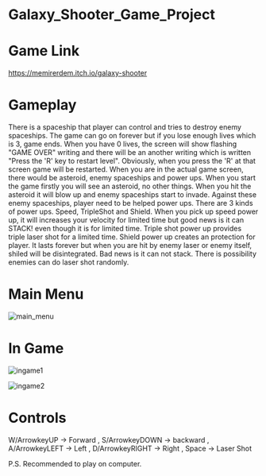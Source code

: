 # Galaxy_Shooter_Game_Project

# Game Link
https://memirerdem.itch.io/galaxy-shooter

# Gameplay

There is a spaceship that player can control and tries to destroy enemy spaceships. The game can go on forever but if you lose enough lives which is 3, game ends. When you have 0 lives, the screen will show flashing "GAME OVER" writing and there will be an another writing which is written "Press the 'R' key to restart level". Obviously, when you press the 'R' at that screen game will be restarted. When you are in the actual game screen, there would be asteroid, enemy spaceships and power ups. When you start the game firstly you will see an asteroid, no other things. When you hit the asteroid it will blow up and enemy spaceships start to invade. Against these enemy spaceships, player need to be helped power ups. There are 3 kinds of power ups. Speed, TripleShot and Shield. When you pick up speed power up, it will increases your velocity for limited time but good news is it can STACK! even though it is for limited time. Triple shot power up provides triple laser shot for a limited time. Shield power up creates an protection for player. It lasts forever but when you are hit by enemy laser or enemy itself, shiled will be disintegrated. Bad news is it can not stack. There is possibility enemies can do laser shot randomly. 

# Main Menu
![main_menu](https://user-images.githubusercontent.com/76780294/213932811-4523f0fe-6766-4cbf-96aa-9073aa1ae0b3.jpg)

# In Game
![ingame1](https://user-images.githubusercontent.com/76780294/213932838-cd1e9c0e-2655-47ce-aa7a-284be8ee8a17.png)

![ingame2](https://user-images.githubusercontent.com/76780294/213932842-ba6e4b5e-c78c-48c6-9d35-9f4cf0f2d97a.jpg)

# Controls

W/ArrowkeyUP -> Forward , S/ArrowkeyDOWN -> backward , A/ArrowkeyLEFT -> Left , D/ArrowkeyRIGHT -> Right , Space -> Laser Shot

P.S. Recommended to play on computer.
